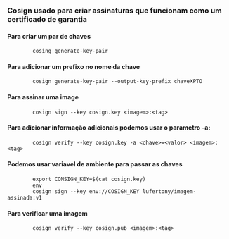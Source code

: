 ### Cosign usado para criar assinaturas que funcionam como um certificado de garantia

####    Para criar um par de chaves
            cosing generate-key-pair

####    Para adicionar um prefixo no nome da chave
            cosign generate-key-pair --output-key-prefix chaveXPTO

####    Para assinar uma image
            cosign sign --key cosign.key <imagem>:<tag>
        
####    Para adicionar informação adicionais podemos usar o parametro -a:
            cosign verify --key cosign.key -a <chave>=<valor> <imagem>:<tag>
            
####    Podemos usar variavel de ambiente para passar as chaves
            export CONSIGN_KEY=$(cat cosign.key)
            env
            cosign sign --key env://COSIGN_KEY lufertony/imagem-assinada:v1

####    Para verificar uma imagem
            cosign verify --key cosign.pub <imagem>:<tag>
            